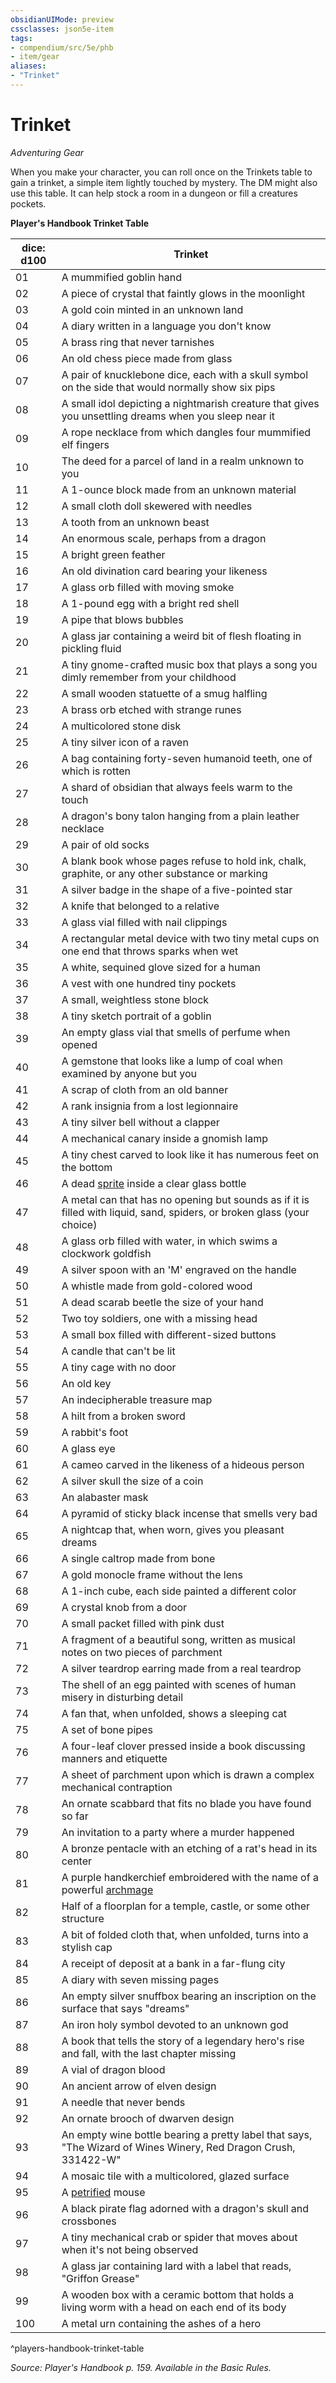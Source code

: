 ```yaml
---
obsidianUIMode: preview
cssclasses: json5e-item
tags:
- compendium/src/5e/phb
- item/gear
aliases: 
- "Trinket"
---
```

# Trinket
*Adventuring Gear*  


When you make your character, you can roll once on the Trinkets table to gain a trinket, a simple item lightly touched by mystery. The DM might also use this table. It can help stock a room in a dungeon or fill a creatures pockets.

**Player's Handbook Trinket Table**

| dice: d100 | Trinket |
|------------|---------|
| 01 | A mummified goblin hand |
| 02 | A piece of crystal that faintly glows in the moonlight |
| 03 | A gold coin minted in an unknown land |
| 04 | A diary written in a language you don't know |
| 05 | A brass ring that never tarnishes |
| 06 | An old chess piece made from glass |
| 07 | A pair of knucklebone dice, each with a skull symbol on the side that would normally show six pips |
| 08 | A small idol depicting a nightmarish creature that gives you unsettling dreams when you sleep near it |
| 09 | A rope necklace from which dangles four mummified elf fingers |
| 10 | The deed for a parcel of land in a realm unknown to you |
| 11 | A 1-ounce block made from an unknown material |
| 12 | A small cloth doll skewered with needles |
| 13 | A tooth from an unknown beast |
| 14 | An enormous scale, perhaps from a dragon |
| 15 | A bright green feather |
| 16 | An old divination card bearing your likeness |
| 17 | A glass orb filled with moving smoke |
| 18 | A 1-pound egg with a bright red shell |
| 19 | A pipe that blows bubbles |
| 20 | A glass jar containing a weird bit of flesh floating in pickling fluid |
| 21 | A tiny gnome-crafted music box that plays a song you dimly remember from your childhood |
| 22 | A small wooden statuette of a smug halfling |
| 23 | A brass orb etched with strange runes |
| 24 | A multicolored stone disk |
| 25 | A tiny silver icon of a raven |
| 26 | A bag containing forty-seven humanoid teeth, one of which is rotten |
| 27 | A shard of obsidian that always feels warm to the touch |
| 28 | A dragon's bony talon hanging from a plain leather necklace |
| 29 | A pair of old socks |
| 30 | A blank book whose pages refuse to hold ink, chalk, graphite, or any other substance or marking |
| 31 | A silver badge in the shape of a five-pointed star |
| 32 | A knife that belonged to a relative |
| 33 | A glass vial filled with nail clippings |
| 34 | A rectangular metal device with two tiny metal cups on one end that throws sparks when wet |
| 35 | A white, sequined glove sized for a human |
| 36 | A vest with one hundred tiny pockets |
| 37 | A small, weightless stone block |
| 38 | A tiny sketch portrait of a goblin |
| 39 | An empty glass vial that smells of perfume when opened |
| 40 | A gemstone that looks like a lump of coal when examined by anyone but you |
| 41 | A scrap of cloth from an old banner |
| 42 | A rank insignia from a lost legionnaire |
| 43 | A tiny silver bell without a clapper |
| 44 | A mechanical canary inside a gnomish lamp |
| 45 | A tiny chest carved to look like it has numerous feet on the bottom |
| 46 | A dead [sprite](/compendium/bestiary/fey/sprite.md) inside a clear glass bottle |
| 47 | A metal can that has no opening but sounds as if it is filled with liquid, sand, spiders, or broken glass (your choice) |
| 48 | A glass orb filled with water, in which swims a clockwork goldfish |
| 49 | A silver spoon with an 'M' engraved on the handle |
| 50 | A whistle made from gold-colored wood |
| 51 | A dead scarab beetle the size of your hand |
| 52 | Two toy soldiers, one with a missing head  |
| 53 | A small box filled with different-sized buttons |
| 54 | A candle that can't be lit |
| 55 | A tiny cage with no door |
| 56 | An old key |
| 57 | An indecipherable treasure map |
| 58 | A hilt from a broken sword |
| 59 | A rabbit's foot |
| 60 | A glass eye |
| 61 | A cameo carved in the likeness of a hideous person |
| 62 | A silver skull the size of a coin |
| 63 | An alabaster mask |
| 64 | A pyramid of sticky black incense that smells very bad |
| 65 | A nightcap that, when worn, gives you pleasant dreams |
| 66 | A single caltrop made from bone |
| 67 | A gold monocle frame without the lens |
| 68 | A 1-inch cube, each side painted a different color |
| 69 | A crystal knob from a door |
| 70 | A small packet filled with pink dust |
| 71 | A fragment of a beautiful song, written as musical notes on two pieces of parchment |
| 72 | A silver teardrop earring made from a real teardrop |
| 73 | The shell of an egg painted with scenes of human misery in disturbing detail |
| 74 | A fan that, when unfolded, shows a sleeping cat |
| 75 | A set of bone pipes |
| 76 | A four-leaf clover pressed inside a book discussing manners and etiquette |
| 77 | A sheet of parchment upon which is drawn a complex mechanical contraption |
| 78 | An ornate scabbard that fits no blade you have found so far |
| 79 | An invitation to a party where a murder happened |
| 80 | A bronze pentacle with an etching of a rat's head in its center |
| 81 | A purple handkerchief embroidered with the name of a powerful [archmage](/compendium/bestiary/humanoid/archmage.md) |
| 82 | Half of a floorplan for a temple, castle, or some other structure |
| 83 | A bit of folded cloth that, when unfolded, turns into a stylish cap |
| 84 | A receipt of deposit at a bank in a far-flung city |
| 85 | A diary with seven missing pages |
| 86 | An empty silver snuffbox bearing an inscription on the surface that says "dreams" |
| 87 | An iron holy symbol devoted to an unknown god |
| 88 | A book that tells the story of a legendary hero's rise and fall, with the last chapter missing |
| 89 | A vial of dragon blood |
| 90 | An ancient arrow of elven design |
| 91 | A needle that never bends |
| 92 | An ornate brooch of dwarven design |
| 93 | An empty wine bottle bearing a pretty label that says, "The Wizard of Wines Winery, Red Dragon Crush, 331422-W" |
| 94 | A mosaic tile with a multicolored, glazed surface |
| 95 | A [petrified](2.%20GM%20Tools/Misc%20DND%20Handbook/compendium/rules/conditions.md#petrified) mouse |
| 96 | A black pirate flag adorned with a dragon's skull and crossbones |
| 97 | A tiny mechanical crab or spider that moves about when it's not being observed |
| 98 | A glass jar containing lard with a label that reads, "Griffon Grease" |
| 99 | A wooden box with a ceramic bottom that holds a living worm with a head on each end of its body |
| 100 | A metal urn containing the ashes of a hero |
^players-handbook-trinket-table

*Source: Player's Handbook p. 159. Available in the Basic Rules.*